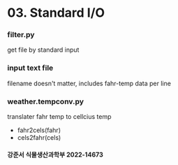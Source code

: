 # 03. Standard I/O
### filter.py
get file by standard input 

### input text file
filename doesn't matter, includes fahr-temp data per line

### weather.tempconv.py
translater fahr temp to cellcius temp
- fahr2cels(fahr)
- cels2fahr(cels)

#### 강준서 식물생산과학부 2022-14673
